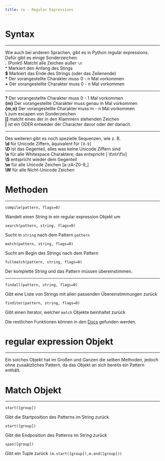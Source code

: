 ```yaml
---
title: re - Regular Expressions
---
```


# Syntax

---

Wie auch bei anderen Sprachen, gibt es in Python regular expressions. Dafür gibt es einige Sonderzeichen:  
**.** (Punkt) Matcht alle Zeichen außer `\n`  
**^** Markiert den Anfang des Stings  
**$** Markiert das Ende des Strings (oder das Zeilenende)  
**\*** Der vorangestellte Charakter muss 0 - n Mal vorkommen  
**+** Der vorangestellte Charakter muss 0 - n Mal vorkommen  

---

**?** Der vorangestellte Charakter muss 0 - 1 Mal vorkommen  
**{m}** Der vorangestellte Charakter muss genau m Mal vorkommen  
**{m,n}** Der vorangestellte Charakter muss m - n Mal vorkommen  
**\\** zum escapen von Sonderzeichen  
**[]** matcht eines der in den Klammern stehenden Zeichen  
**|** ist ein ODER entweder der Character davor oder der danach.

---

Des weiteren gibt es noch spezielle Sequenzen, wie z. B.  
**\\d** für Unicode Ziffern, äquivalent für `[0-9]`  
**\\D** ist das Gegenteil, alles was keine Unicode Ziffern sind  
**\\s** für alle Whitespace Charaktere, das entspricht [ \\t\\n\\r\\f\\v]  
**\\S** entspricht wieder dem Gegenteil  
**\\w** für alle Unicode Zeichen [a-zA-Z0-9_]  
**\\W** für alle Nicht-Unicode Zeichen  

# Methoden

---

    compile(pattern, flags=0)
Wandelt einen String in ein regular expression Objekt um  

    search(pattern, string, flags=0)
Sucht in `string` nach dem Pattern `pattern`

    match(pattern, string, flags=0)
Sucht am Begin des Strings nach dem Pattern

    fullmatch(pattern, string, flags=0)
Der komplette String und das Pattern müssen übereinstimmen.

---

    findall(pattern, string, flags=0)
Gibt eine Liste von Strings mit allen passenden Übereinstimmungen zurück  

    finditer(pattern, string, flags=0)
Gibt einen Iterator, welcher `match` Objekte beinhaltet zurück  

Die restlichen Funktionen können in den [Docs](https://docs.python.org/3/library/re.html) gefunden werden.

# regular expression Objekt

---

Ein solches Objekt hat im Großen und Ganzen die selben Methoden, jedoch ohne zusaätzliches Pattern, da das Objekt an sich bereits ein Pattern enthält.

# Match Objekt

---

    start([group])
Gibt die Startposition des Patterns im String zurück  

    start([group])
Gibt die Endposition des Patterns im String zurück  

    span([group])
Gibt ein Tuple zurück `(m.start([group]),m.end([group]))`

